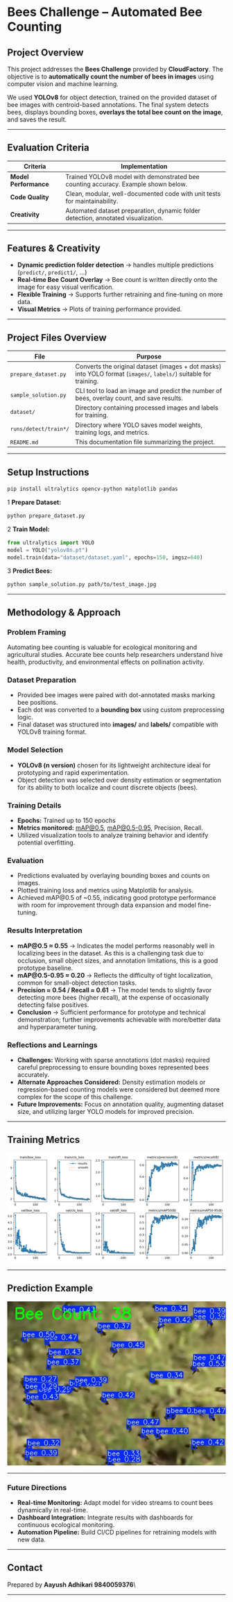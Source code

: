 # Bees Challenge – Automated Bee Counting

## Project Overview

This project addresses the **Bees Challenge** provided by **CloudFactory**. The objective is to **automatically count the number of bees in images** using computer vision and machine learning.

We used **YOLOv8** for object detection, trained on the provided dataset of bee images with centroid-based annotations. The final system detects bees, displays bounding boxes, **overlays the total bee count on the image**, and saves the result.

---

## Evaluation Criteria

| **Criteria**            | **Implementation**                                                                 |
| ----------------------- | ---------------------------------------------------------------------------------- |
| **Model Performance** | Trained YOLOv8 model with demonstrated bee counting accuracy. Example shown below. |
| **Code Quality**      | Clean, modular, well-documented code with unit tests for maintainability.          |
| **Creativity**        | Automated dataset preparation, dynamic folder detection, annotated visualization.  |

---

## Features & Creativity

- **Dynamic prediction folder detection** → handles multiple predictions (`predict/`, `predict1/`, ...)
- **Real-time Bee Count Overlay** → Bee count is written directly onto the image for easy visual verification.
- **Flexible Training** → Supports further retraining and fine-tuning on more data.
- **Visual Metrics** → Plots of training performance provided.

---

## Project Files Overview

| **File**              | **Purpose**                                                                                                       |
| --------------------- | ----------------------------------------------------------------------------------------------------------------- |
| `prepare_dataset.py`  | Converts the original dataset (images + dot masks) into YOLO format (`images/`, `labels/`) suitable for training. |
| `sample_solution.py`  | CLI tool to load an image and predict the number of bees, overlay count, and save results.                        |                                      |
| `dataset/`            | Directory containing processed images and labels for training.                                                    |
| `runs/detect/train*/` | Directory where YOLO saves model weights, training logs, and metrics.                                             |
| `README.md`           | This documentation file summarizing the project.                                                               |

---

## Setup Instructions

```bash
pip install ultralytics opencv-python matplotlib pandas
```

1 **Prepare Dataset:**

```bash
python prepare_dataset.py
```

2 **Train Model:**

```python
from ultralytics import YOLO
model = YOLO("yolov8n.pt")
model.train(data="dataset/dataset.yaml", epochs=150, imgsz=640)
```

3 **Predict Bees:**

```bash
python sample_solution.py path/to/test_image.jpg
```

---

## Methodology & Approach

### Problem Framing

Automating bee counting is valuable for ecological monitoring and agricultural studies. Accurate bee counts help researchers understand hive health, productivity, and environmental effects on pollination activity.

### Dataset Preparation

- Provided bee images were paired with dot-annotated masks marking bee positions.
- Each dot was converted to a **bounding box** using custom preprocessing logic.
- Final dataset was structured into **images/** and **labels/** compatible with YOLOv8 training format.

### Model Selection

- **YOLOv8 (n version)** chosen for its lightweight architecture ideal for prototyping and rapid experimentation.
- Object detection was selected over density estimation or segmentation for its ability to both localize and count discrete objects (bees).

### Training Details

- **Epochs:** Trained up to 150 epochs
- **Metrics monitored:** mAP@0.5, mAP@0.5-0.95, Precision, Recall.
- Utilized visualization tools to analyze training behavior and identify potential overfitting.

### Evaluation

- Predictions evaluated by overlaying bounding boxes and counts on images.
- Plotted training loss and metrics using Matplotlib for analysis.
- Achieved mAP\@0.5 of \~0.55, indicating good prototype performance with room for improvement through data expansion and model fine-tuning.

### Results Interpretation

- **mAP\@0.5 ≈ 0.55** → Indicates the model performs reasonably well in localizing bees in the dataset. As this is a challenging task due to occlusion, small object sizes, and annotation limitations, this is a good prototype baseline.
- **mAP\@0.5-0.95 ≈ 0.20** → Reflects the difficulty of tight localization, common for small-object detection tasks.
- **Precision ≈ 0.54 / Recall ≈ 0.61** → The model tends to slightly favor detecting more bees (higher recall), at the expense of occasionally detecting false positives.
- **Conclusion** → Sufficient performance for prototype and technical demonstration; further improvements achievable with more/better data and hyperparameter tuning.


### Reflections and Learnings

- **Challenges:** Working with sparse annotations (dot masks) required careful preprocessing to ensure bounding boxes represented bees accurately.
- **Alternate Approaches Considered:** Density estimation models or regression-based counting models were considered but deemed more complex for the scope of this challenge.
- **Future Improvements:** Focus on annotation quality, augmenting dataset size, and utilizing larger YOLO models for improved precision.

---

## Training Metrics
![Training Metrics](runs/detect/train/results.png)


---

## Prediction Example
![Prediction Example](runs/detect/predict/counted_beeType1_008.jpg)



---

### Future Directions

- **Real-time Monitoring:** Adapt model for video streams to count bees dynamically in real-time.
- **Dashboard Integration:** Integrate results with dashboards for continuous ecological monitoring.
- **Automation Pipeline:** Build CI/CD pipelines for retraining models with new data.

---

## Contact

Prepared by **Aayush Adhikari 9840059376**\

---


